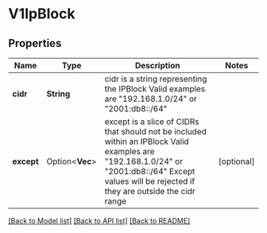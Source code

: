 # V1IpBlock

## Properties

Name | Type | Description | Notes
------------ | ------------- | ------------- | -------------
**cidr** | **String** | cidr is a string representing the IPBlock Valid examples are \"192.168.1.0/24\" or \"2001:db8::/64\" | 
**except** | Option<**Vec<String>**> | except is a slice of CIDRs that should not be included within an IPBlock Valid examples are \"192.168.1.0/24\" or \"2001:db8::/64\" Except values will be rejected if they are outside the cidr range | [optional]

[[Back to Model list]](../README.md#documentation-for-models) [[Back to API list]](../README.md#documentation-for-api-endpoints) [[Back to README]](../README.md)


